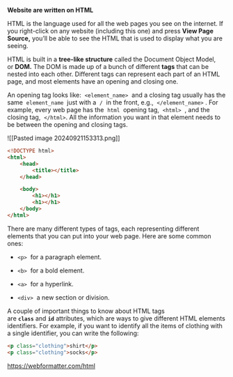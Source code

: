 
**Website are written on HTML**

HTML is the language used for all the web pages you see on the internet. If you right-click on any website (including this one) and press **View Page Source,** you’ll be able to see the HTML that is used to display what you are seeing. 

HTML is built in a **tree-like structure** called the Document Object Model, or **DOM.** The DOM is made up of a bunch of different **tags** that can be nested into each other. Different tags can represent each part of an HTML page, and most elements have an opening and closing one.

An opening tag looks like:  `<element_name>`  and a closing tag usually has the same  `element_name`  just with a  `/`  in the front, e.g.,  `</element_name>` . For example, every web page has the  `html`  opening tag,  `<html>`  , and the closing tag,  `</html>`. All the information you want in that element needs to be between the opening and closing tags.

![[Pasted image 20240921153313.png]]

```html
<!DOCTYPE html>
<html>
	<head>
		<title></title>
	</head>

	<body>
		<h1></h1>
		<h1></h1>
	</body>
</html>
```

There are many different types of tags, each representing different elements that you can put into your web page. Here are some common ones:

- `<p>`  for a paragraph element. 
    
- `<b>`  for a bold element. 
    
- `<a>`  for a hyperlink.
    
- `<div>`  a new section or division.

A couple of important things to know about HTML tags are **`class`** and **`id`** attributes, which are ways to give different HTML elements identifiers. For example, if you want to identify all the items of clothing with a single identifier, you can write the following: 

```html
<p class="clothing">shirt</p>
<p class="clothing">socks</p>
```

https://webformatter.com/html

